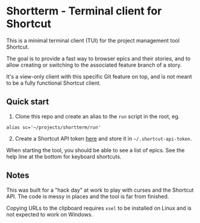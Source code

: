 # Shortterm - Terminal client for Shortcut

This is a minimal terminal client (TUI) for the project management
tool Shortcut.

The goal is to provide a fast way to browser epics and their stories,
and to allow creating or switching to the associated feature branch of
a story.

It's a view-only client with this specific Git feature on top, and is
not meant to be a fully functional Shortcut client.

## Quick start

1) Clone this repo and create an alias to the `run` script in the root, eg.

```
alias sc='~/projects/shortterm/run'
```

2) Create a Shortcut API token
[here](https://app.shortcut.com/gomore/settings/account/api-tokens)
and store it in `~/.shortcut-api-token`.

When starting the tool, you should be able to see a list of epics. See
the help line at the bottom for keyboard shortcuts.

## Notes

This was built for a "hack day" at work to play with curses and the
Shortcut API. The code is messy in places and the tool is far from
finished.


Copying URLs to the clipboard requires `xsel` to be installed on Linux
and is not expected to work on Windows.

